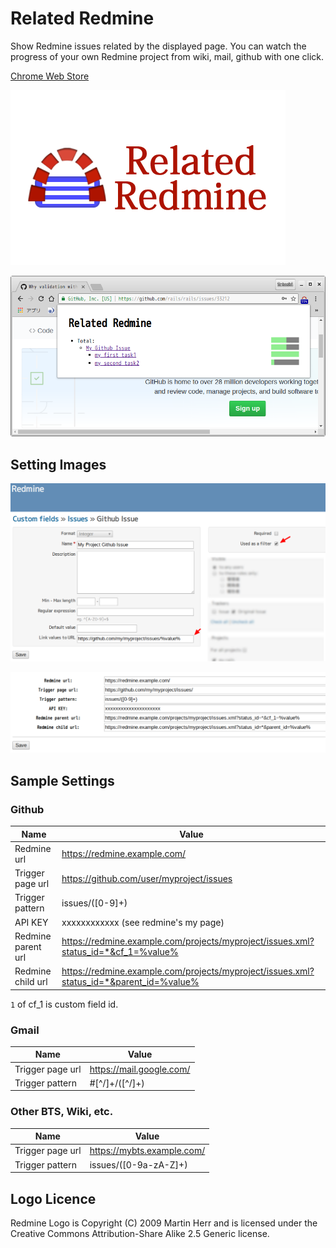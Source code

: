 Related Redmine
===============

Show Redmine issues related by the displayed page.
You can watch the progress of your own Redmine project from wiki, mail, github with one click.


[Chrome Web Store](https://chrome.google.com/webstore/detail/related-redmine/kmgkdpnmpjmncggngjcinmkfacbgaecj)



![Related Redmine](img/tile.png)

![Screenshot 1](img/screenshot.png)


## Setting Images

![Custom Feild Setting](img/redmine-custom-field.png)

![Related Redmine Setting](img/related-redmine-settings.png)


## Sample Settings

### Github

| Name               | Value         |
| ------------------ | ------------- |
| Redmine url        | https://redmine.example.com/ |
| Trigger page url   | https://github.com/user/myproject/issues |
| Trigger pattern    | issues/([0-9]+)      |
| API KEY            | xxxxxxxxxxxx (see redmine's my page)  |
| Redmine parent url | https://redmine.example.com/projects/myproject/issues.xml?status_id=*&cf_1=%value% |
| Redmine child url  | https://redmine.example.com/projects/myproject/issues.xml?status_id=*&parent_id=%value% |

`1` of cf_1 is custom field id.


### Gmail

| Name               | Value         |
| ------------------ | ------------- |
| Trigger page url   | https://mail.google.com/ |
| Trigger pattern    | #[^/]+/([^/]+)      |


### Other BTS, Wiki, etc.

| Name               | Value         |
| ------------------ | ------------- |
| Trigger page url   | https://mybts.example.com/ |
| Trigger pattern    | issues/([0-9a-zA-Z]+)      |



## Logo Licence

Redmine Logo is Copyright (C) 2009 Martin Herr and is licensed under the Creative Commons Attribution-Share Alike 2.5 Generic license.
